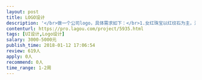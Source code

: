 ```yaml
---                
layout: post       
title: LOGO设计           
description: '</br>做一个公司logo，具体需求如下：</br>1.女红珠宝以红纹石为主，深受女性喜爱 象征爱情、家庭幸福美满 女性有异性缘</br>2.同时还要体现珠宝的时尚</br>3.红色，无参考风格</br>'     
contenturl: https://pro.lagou.com/project/5935.html      
tags: [UI设计,Logo设计]            
salary: 3000-5000元          
publish_time: 2018-01-12 17:06:54         
review: 619人                   
apply: 0人                   
recommend: 0人                   
time_range: 1-2周              
---                 
```


